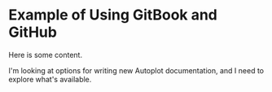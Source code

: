 # Example of Using GitBook and GitHub

Here is some content.

I'm looking at options for writing new Autoplot documentation, and I need to explore what's available.





